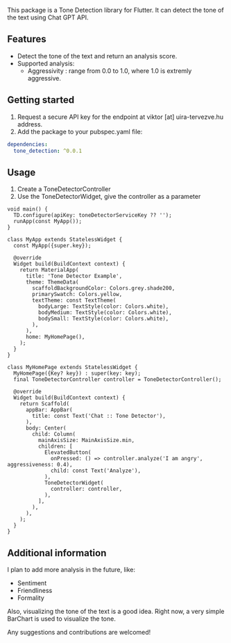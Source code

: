 
This package is a Tone Detection library for Flutter.
It can detect the tone of the text using Chat GPT API.

## Features

* Detect the tone of the text and return an analysis score.
* Supported analysis:
  * Aggressivity : range from 0.0 to 1.0, where 1.0 is extremly aggressive.

## Getting started

1. Request a secure API key for the endpoint at viktor [at] uira-tervezve.hu address.
2. Add the package to your pubspec.yaml file:

```yaml 
dependencies:
  tone_detection: ^0.0.1
```

## Usage

1. Create a ToneDetectorController
2. Use the ToneDetectorWidget, give the controller as a parameter

```
void main() {
  TD.configure(apiKey: toneDetectorServiceKey ?? '');
  runApp(const MyApp());
}

class MyApp extends StatelessWidget {
  const MyApp({super.key});

  @override
  Widget build(BuildContext context) {
    return MaterialApp(
      title: 'Tone Detector Example',
      theme: ThemeData(
        scaffoldBackgroundColor: Colors.grey.shade200,
        primarySwatch: Colors.yellow,
        textTheme: const TextTheme(
          bodyLarge: TextStyle(color: Colors.white),
          bodyMedium: TextStyle(color: Colors.white),
          bodySmall: TextStyle(color: Colors.white),
        ),
      ),
      home: MyHomePage(),
    );
  }
}

class MyHomePage extends StatelessWidget {
  MyHomePage({Key? key}) : super(key: key);
  final ToneDetectorController controller = ToneDetectorController();

  @override
  Widget build(BuildContext context) {
    return Scaffold(
      appBar: AppBar(
        title: const Text('Chat :: Tone Detector'),
      ),
      body: Center(
        child: Column(
          mainAxisSize: MainAxisSize.min,
          children: [
            ElevatedButton(
              onPressed: () => controller.analyze('I am angry', aggressiveness: 0.4),
              child: const Text('Analyze'),
            ),
            ToneDetectorWidget(
              controller: controller,
            ),
          ],
        ),
      ),
    );
  }
}
```

## Additional information

I plan to add more analysis in the future, like:

- Sentiment
- Friendliness
- Formality

Also, visualizing the tone of the text is a good idea.
Right now, a very simple BarChart is used to visualize the tone.

Any suggestions and contributions are welcomed!
